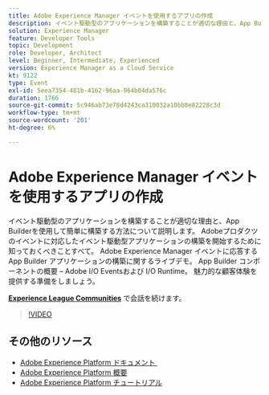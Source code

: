 ```yaml
---
title: Adobe Experience Manager イベントを使用するアプリの作成
description: イベント駆動型のアプリケーションを構築することが適切な理由と、App Builderを使用して簡単に構築する方法について説明します。 Adobeプロダクツのイベントに対応したイベント駆動型アプリケーションの構築を開始するために必要なすべての知識について説明します。 Adobe Experience Manager イベントに応答するApp Builder アプリケーションの構築に関するライブデモ。 App Builder コンポーネントの概要 – Adobe I/O Eventsおよび I/O Runtime。 魅力的な顧客体験を提供する準備をしましょう。
solution: Experience Manager
feature: Developer Tools
topic: Development
role: Developer, Architect
level: Beginner, Intermediate, Experienced
version: Experience Manager as a Cloud Service
kt: 9122
type: Event
exl-id: 5eea7354-481b-4162-96aa-964b04da576c
duration: 1766
source-git-commit: 5c946ab73e78d4243ca310032a10bb8e82228c3d
workflow-type: tm+mt
source-wordcount: '201'
ht-degree: 6%

---
```


# Adobe Experience Manager イベントを使用するアプリの作成

イベント駆動型のアプリケーションを構築することが適切な理由と、App Builderを使用して簡単に構築する方法について説明します。 Adobeプロダクツのイベントに対応したイベント駆動型アプリケーションの構築を開始するために知っておくべきことすべて。 Adobe Experience Manager イベントに応答するApp Builder アプリケーションの構築に関するライブデモ。 App Builder コンポーネントの概要 – Adobe I/O Eventsおよび I/O Runtime。 魅力的な顧客体験を提供する準備をしましょう。

**[Experience League Communities](https://adobe.ly/3ipjs8p)** で会話を続けます。

>[!VIDEO](https://video.tv.adobe.com/v/337566/?quality=12&learn=on&hidetitle=true)

## その他のリソース

- [Adobe Experience Platform ドキュメント &#x200B;](https://experienceleague.adobe.com/docs/experience-platform.html?lang=ja)
- [Adobe Experience Platform 概要](https://experienceleague.adobe.com/docs/experience-platform/landing/home.html?lang=ja)
- [Adobe Experience Platform チュートリアル](https://experienceleague.adobe.com/docs/platform-learn/tutorials/overview.html?lang=ja)
